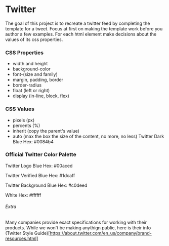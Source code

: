 # Twitter

The goal of this project is to recreate a twitter feed by completing the template for a tweet.  Focus at first on making the template work before you author a few examples.  For each html element make decisions about the values of its css properties.

### CSS Properties
-  width and height
-  background-color
-  font-(size and family)
-  margin, padding, border
-  border-radius
-  float (left or right)
-  display (in-line, block, flex)

### CSS Values
-  pixels (px)
-  percents (%)
-  inherit (copy the parent's value)
-  auto (max the box the size of the content, no more, no less)
Twitter Dark Blue
Hex: #0084b4

### Official Twitter Color Palette
Twitter Logo Blue
Hex: #00aced

Twitter Verified Blue
Hex: #1dcaff

Twitter Background Blue
Hex: #c0deed

White
Hex: #ffffff

###### Extra
Many companies provide exact specifications for working with their products.  While we won't be making anythign public, here is their info (Twitter Style Guide)[https://about.twitter.com/en_us/company/brand-resources.html]
